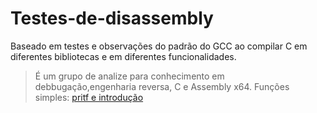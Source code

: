 # Testes-de-disassembly
Baseado em testes e observações do padrão do GCC ao compilar C em diferentes bibliotecas e em diferentes funcionalidades.
> É um grupo de analize para conhecimento em debbugação,engenharia reversa, C e Assembly x64.
Funções simples:
[pritf e introdução](https://github.com/Jul10l1r4/Testes-de-disassembly/tree/master/printf)
